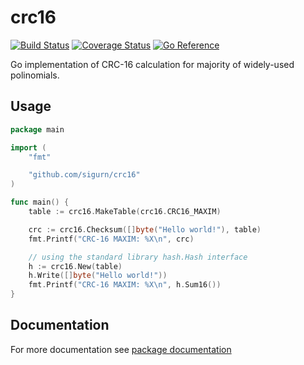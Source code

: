
# crc16
[![Build Status](https://travis-ci.org/sigurn/crc16.svg?branch=master)](https://travis-ci.org/sigurn/crc16)
[![Coverage Status](https://coveralls.io/repos/sigurn/crc16/badge.svg?branch=master&service=github)](https://coveralls.io/github/sigurn/crc16?branch=master)
[![Go Reference](https://pkg.go.dev/badge/github.com/sigurn/crc16.svg)](https://pkg.go.dev/github.com/sigurn/crc16)

Go implementation of CRC-16 calculation for majority of widely-used polinomials.

## Usage
```go
package main

import (
	"fmt"

	"github.com/sigurn/crc16"
)

func main() {
	table := crc16.MakeTable(crc16.CRC16_MAXIM)

	crc := crc16.Checksum([]byte("Hello world!"), table)
	fmt.Printf("CRC-16 MAXIM: %X\n", crc)

	// using the standard library hash.Hash interface
	h := crc16.New(table)
	h.Write([]byte("Hello world!"))
	fmt.Printf("CRC-16 MAXIM: %X\n", h.Sum16())
}
```

## Documentation
For more documentation see [package documentation](https://godoc.org/github.com/sigurn/crc16)
